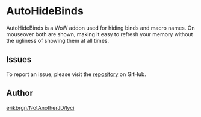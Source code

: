 # AutoHideBinds

AutoHideBinds is a WoW addon used for hiding binds and macro names. On mouseover both are shown, making it easy to refresh your memory without the ugliness of showing them at all times.

## Issues

To report an issue, please visit the [repository](https://github.com/erikbrgn/AutoHideBinds/issues) on GitHub.

## Author

[erikbrgn/NotAnotherJD/lyci](https://github.com/erikbrgn)
